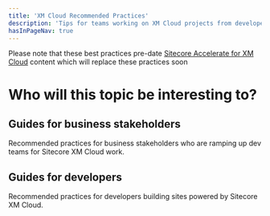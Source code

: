 ```yaml
---
title: 'XM Cloud Recommended Practices'
description: 'Tips for teams working on XM Cloud projects from developers in the field'
hasInPageNav: true
---
```


<Alert status="info">
  <AlertIcon />
    Please note that these best practices pre-date <a href="/learn/accelerate/xm-cloud">Sitecore Accelerate for XM Cloud</a> content which will replace these practices soon
</Alert>


# Who will this topic be interesting to?

## Guides for business stakeholders
Recommended practices for business stakeholders who are ramping up dev teams for Sitecore XM Cloud work.

## Guides for developers
Recommended practices for developers building sites powered by Sitecore XM Cloud.
